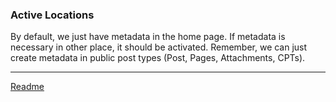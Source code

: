 ### Active Locations

By default, we just have metadata in the home page. If metadata is necessary in other place, it should be activated. Remember, we can just create metadata in public post types (Post, Pages, Attachments, CPTs).


---

[Readme](//Readme.md)
